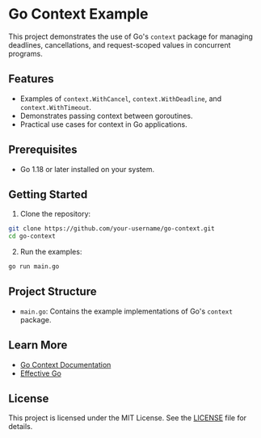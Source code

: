 # Go Context Example

This project demonstrates the use of Go's `context` package for managing deadlines, cancellations, and request-scoped values in concurrent programs.

## Features

- Examples of `context.WithCancel`, `context.WithDeadline`, and `context.WithTimeout`.
- Demonstrates passing context between goroutines.
- Practical use cases for context in Go applications.

## Prerequisites

- Go 1.18 or later installed on your system.

## Getting Started

1. Clone the repository:
  ```bash
  git clone https://github.com/your-username/go-context.git
  cd go-context
  ```

2. Run the examples:
  ```bash
  go run main.go
  ```

## Project Structure

- `main.go`: Contains the example implementations of Go's `context` package.

## Learn More

- [Go Context Documentation](https://pkg.go.dev/context)
- [Effective Go](https://go.dev/doc/effective_go)

## License

This project is licensed under the MIT License. See the [LICENSE](LICENSE) file for details.